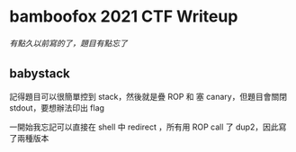bamboofox 2021 CTF Writeup
===

###### 有點久以前寫的了，題目有點忘了

babystack
---

記得題目可以很簡單控到 stack，然後就是疊 ROP 和 塞 canary，但題目會關閉 stdout，要想辦法印出 flag

一開始我忘記可以直接在 shell 中 redirect ，所有用 ROP call 了 dup2，因此寫了兩種版本